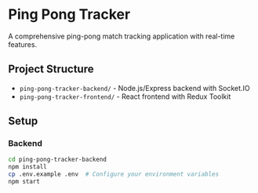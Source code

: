 # Ping Pong Tracker

A comprehensive ping-pong match tracking application with real-time features.

## Project Structure

- `ping-pong-tracker-backend/` - Node.js/Express backend with Socket.IO
- `ping-pong-tracker-frontend/` - React frontend with Redux Toolkit

## Setup

### Backend
```bash
cd ping-pong-tracker-backend
npm install
cp .env.example .env  # Configure your environment variables
npm start
